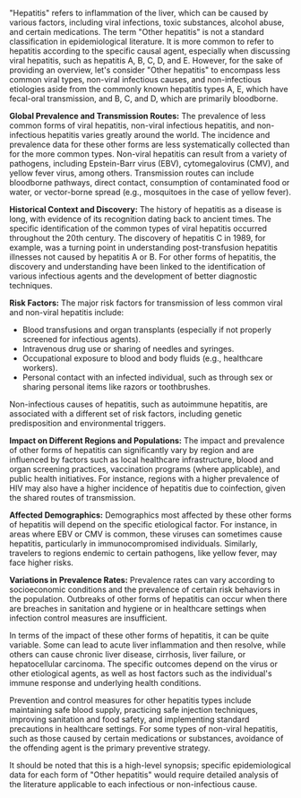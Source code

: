 "Hepatitis" refers to inflammation of the liver, which can be caused by various factors, including viral infections, toxic substances, alcohol abuse, and certain medications. The term "Other hepatitis" is not a standard classification in epidemiological literature. It is more common to refer to hepatitis according to the specific causal agent, especially when discussing viral hepatitis, such as hepatitis A, B, C, D, and E. However, for the sake of providing an overview, let's consider "Other hepatitis" to encompass less common viral types, non-viral infectious causes, and non-infectious etiologies aside from the commonly known hepatitis types A, E, which have fecal-oral transmission, and B, C, and D, which are primarily bloodborne.

**Global Prevalence and Transmission Routes:**
The prevalence of less common forms of viral hepatitis, non-viral infectious hepatitis, and non-infectious hepatitis varies greatly around the world. The incidence and prevalence data for these other forms are less systematically collected than for the more common types. Non-viral hepatitis can result from a variety of pathogens, including Epstein-Barr virus (EBV), cytomegalovirus (CMV), and yellow fever virus, among others. Transmission routes can include bloodborne pathways, direct contact, consumption of contaminated food or water, or vector-borne spread (e.g., mosquitoes in the case of yellow fever).

**Historical Context and Discovery:**
The history of hepatitis as a disease is long, with evidence of its recognition dating back to ancient times. The specific identification of the common types of viral hepatitis occurred throughout the 20th century. The discovery of hepatitis C in 1989, for example, was a turning point in understanding post-transfusion hepatitis illnesses not caused by hepatitis A or B. For other forms of hepatitis, the discovery and understanding have been linked to the identification of various infectious agents and the development of better diagnostic techniques.

**Risk Factors:**
The major risk factors for transmission of less common viral and non-viral hepatitis include:

- Blood transfusions and organ transplants (especially if not properly screened for infectious agents).
- Intravenous drug use or sharing of needles and syringes.
- Occupational exposure to blood and body fluids (e.g., healthcare workers).
- Personal contact with an infected individual, such as through sex or sharing personal items like razors or toothbrushes.

Non-infectious causes of hepatitis, such as autoimmune hepatitis, are associated with a different set of risk factors, including genetic predisposition and environmental triggers.

**Impact on Different Regions and Populations:**
The impact and prevalence of other forms of hepatitis can significantly vary by region and are influenced by factors such as local healthcare infrastructure, blood and organ screening practices, vaccination programs (where applicable), and public health initiatives. For instance, regions with a higher prevalence of HIV may also have a higher incidence of hepatitis due to coinfection, given the shared routes of transmission.

**Affected Demographics:**
Demographics most affected by these other forms of hepatitis will depend on the specific etiological factor. For instance, in areas where EBV or CMV is common, these viruses can sometimes cause hepatitis, particularly in immunocompromised individuals. Similarly, travelers to regions endemic to certain pathogens, like yellow fever, may face higher risks.

**Variations in Prevalence Rates:**
Prevalence rates can vary according to socioeconomic conditions and the prevalence of certain risk behaviors in the population. Outbreaks of other forms of hepatitis can occur when there are breaches in sanitation and hygiene or in healthcare settings when infection control measures are insufficient.

In terms of the impact of these other forms of hepatitis, it can be quite variable. Some can lead to acute liver inflammation and then resolve, while others can cause chronic liver disease, cirrhosis, liver failure, or hepatocellular carcinoma. The specific outcomes depend on the virus or other etiological agents, as well as host factors such as the individual's immune response and underlying health conditions.

Prevention and control measures for other hepatitis types include maintaining safe blood supply, practicing safe injection techniques, improving sanitation and food safety, and implementing standard precautions in healthcare settings. For some types of non-viral hepatitis, such as those caused by certain medications or substances, avoidance of the offending agent is the primary preventive strategy.

It should be noted that this is a high-level synopsis; specific epidemiological data for each form of "Other hepatitis" would require detailed analysis of the literature applicable to each infectious or non-infectious cause.